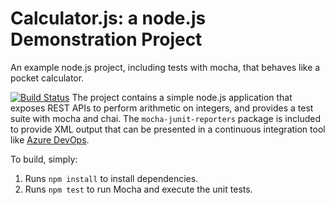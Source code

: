Calculator.js: a node.js Demonstration Project
==============================================
An example node.js project, including tests with mocha, that behaves like
a pocket calculator.

[![Build Status](https://dev.azure.com/hanqi119910840/Integrating%20External%20Source%20Control%20with%20Azure%20Pipelines/_apis/build/status/gitgithan.calculator?branchName=master)](https://dev.azure.com/hanqi119910840/Integrating%20External%20Source%20Control%20with%20Azure%20Pipelines/_build/latest?definitionId=6&branchName=master)
The project contains a simple node.js application that exposes REST APIs
to perform arithmetic on integers, and provides a test suite with mocha
and chai.  The `mocha-junit-reporters` package is included to provide XML
output that can be presented in a continuous integration tool like
[Azure DevOps](https://azure.com/devops).

To build, simply:

1. Runs `npm install` to install dependencies.
2. Runs `npm test` to run Mocha and execute the unit tests.

